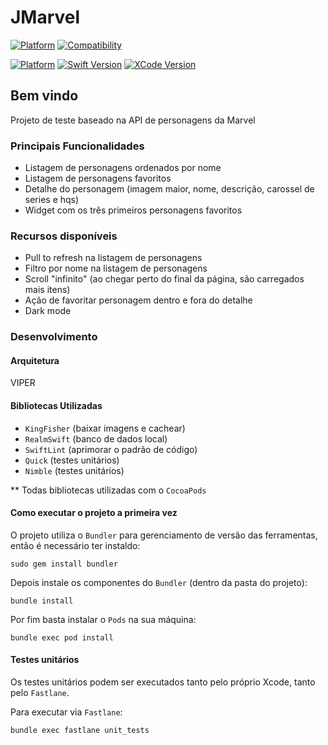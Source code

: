 # JMarvel

[![Platform](https://img.shields.io/badge/Platform-iOS-blue.svg?style=for-the-badge)](https://www.apple.com/br/ios/ios-12/)
[![Compatibility](https://img.shields.io/badge/Compatibility-iPhone|iPad%20-lightgrey.svg?style=for-the-badge)](https://www.apple.com/br/iphone/)

[![Platform](https://img.shields.io/badge/iOS_Version-13.0+-green.svg?style=for-the-badge)](https://www.apple.com/br/ios/ios-12/)
[![Swift Version](https://img.shields.io/badge/swift-5.0-orange.svg?style=for-the-badge)](https://swift.org/)
[![XCode Version](https://img.shields.io/badge/Xcode_Version-11.0+-blue.svg?style=for-the-badge)](https://developer.apple.com/xcode/)

## Bem vindo

Projeto de teste baseado na API de personagens da Marvel

### Principais Funcionalidades
- Listagem de personagens ordenados por nome
- Listagem de personagens favoritos
- Detalhe do personagem (imagem maior, nome, descrição, carossel de series e hqs)
- Widget com os três primeiros personagens favoritos

### Recursos disponíveis
- Pull to refresh na listagem de personagens
- Filtro por nome na listagem de personagens
- Scroll "infinito" (ao chegar perto do final da página, são carregados mais itens)
- Ação de favoritar personagem dentro e fora do detalhe
- Dark mode

### Desenvolvimento

#### Arquitetura
VIPER

#### Bibliotecas Utilizadas 
- `KingFisher` (baixar imagens e cachear)
- `RealmSwift` (banco de dados local)
- `SwiftLint` (aprimorar o padrão de código)
- `Quick` (testes unitários)
- `Nimble` (testes unitários)

** Todas bibliotecas utilizadas com o `CocoaPods`

#### Como executar o projeto a primeira vez
O projeto utiliza o `Bundler` para gerenciamento de versão das ferramentas, então é necessário ter instaldo:
```shell
sudo gem install bundler
```
Depois instale os componentes do `Bundler` (dentro da pasta do projeto):
```shell
bundle install
```
Por fim basta instalar o `Pods` na sua máquina:
```shell
bundle exec pod install
```

#### Testes unitários
Os testes unitários podem ser executados tanto pelo próprio Xcode, tanto pelo `Fastlane`.

Para executar via `Fastlane`:
```shell
bundle exec fastlane unit_tests
```